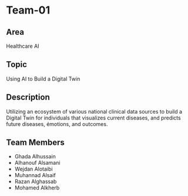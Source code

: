 # Team-01

## Area
Healthcare AI

## Topic
Using AI to Build a Digital Twin

## Description
Utilizing an ecosystem of various national clinical data sources to build a Digital Twin for individuals that visualizes current diseases, and predicts future diseases, émotions, and outcomes.

## Team Members
- Ghada Alhussain
- Alhanouf Alsamani
- Wejdan Alotaibi
- Muhannad Alsaif
- Razan Alghassab
- Mohamed Alkherb

